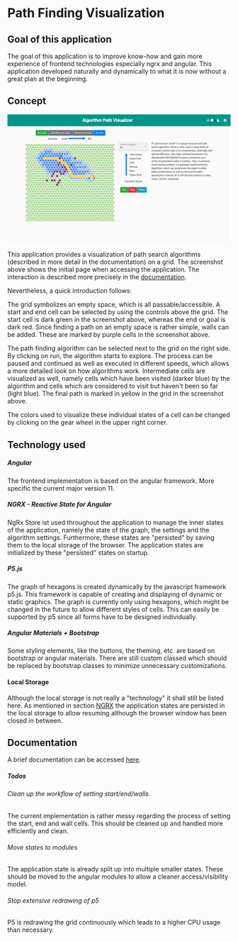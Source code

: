 # Path Finding Visualization
## Goal of this application

The goal of this application is to improve know-how and gain more experience of frontend technologies especially ngrx and angular. This application developed naturally and dynamically to what it is now without a great plan at the beginning.


## Concept
![Overview of the application](./documentation/screenshots/appPreview.png "Overview of the application")

This application provides a visualization of path search algorithms (described in more detail in the documentation) on a grid. The screenshot above shows the initial page when accessing the application. The interaction is described more precisely in the [documentation](documentation/documentation.md#interaction).

Nevertheless, a quick introduction follows:

The grid symbolizes an empty space, which is all passable/accessible. A start and end cell can be selected by using the controls above the grid. The start cell is dark green in the screenshot above, whereas the end or goal is dark red. Since finding a path on an empty space is rather simple, walls can be added. These are marked by purple cells in the screenshot above.

The path finding algorithm can be selected next to the grid on the right side. By clicking on run, the algorithm starts to explore. The process can be paused and continued as well as executed in different speeds, which allows a more detailed look on how algorithms work. Intermediate cells are visualized as well, namely cells which have been visited (darker blue) by the algorithm and cells which are considered to visit but haven't been so far (light blue). The final path is marked in yellow in the grid in the screenshot above.

The colors used to visualize these individual states of a cell can be changed by clicking on the gear wheel in the upper right corner.


## Technology used
##### Angular

The frontend implementation is based on the angular framework. More specific the current major version 11.


##### NGRX - Reactive State for Angular
<a name="ngrx"></a>

NgRx Store ist used throughout the application to manage the inner states of the application, namely the state of the graph, the settings and the algorithm settings. Furthermore, these states are "persisted" by saving them to the local storage of the browser. The application states are initialized by these "persisted" states on startup. 


##### P5.js

The graph of hexagons is created dynamically by the javascript framework p5.js. This framework is capable of creating and displaying of dynamic or static graphics. The graph is currently only using hexagons, which might be changed in the future to allow different styles of cells. This can easily be supported by p5 since all forms have to be designed individually.


##### Angular Materials + Bootstrap

Some styling elements, like the buttons, the theming, etc. are based on bootstrap or angular materials. There are still custom classed which should be replaced by bootstrap classes to minimize unnecessary customizations.


#### Local Storage

Although the local storage is not really a "technology" it shall still be listed here. As mentioned in section [NGRX](#ngrx) the application states are persisted in the local storage to allow resuming although the browser window has been closed in between.


## Documentation

A brief documentation can be accessed [here](documentation/documentation.md).


##### Todos
###### Clean up the workflow of setting start/end/walls. 

The current implementation is rather messy regarding the process of setting the start, end and wall cells. This should be cleaned up and handled more efficiently and clean.


###### Move states to modules

The application state is already split up into multiple smaller states. These should be moved to the angular modules to allow a cleaner access/visibility model.


###### Stop extensive redrawing of p5

P5 is redrawing the grid continuously which leads to a higher CPU usage than necessary.
